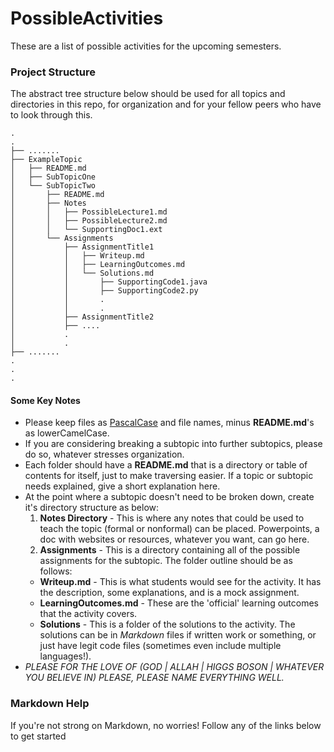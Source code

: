 # PossibleActivities
These are a list of possible activities for the upcoming semesters.

### Project Structure

The abstract tree structure below should be used for all topics and directories
in this repo, for organization and for your fellow peers who have to look through
this.

```
.
.
├── .......
├── ExampleTopic
│   ├── README.md
│   ├── SubTopicOne
│   └── SubTopicTwo
│       ├── README.md
│       ├── Notes
│       │   ├── PossibleLecture1.md
│       │   ├── PossibleLecture2.md
│       │   └── SupportingDoc1.ext
│       └── Assignments
│           ├── AssignmentTitle1
│           │   ├── Writeup.md
│           │   ├── LearningOutcomes.md
│           │   └── Solutions.md
│           │       ├── SupportingCode1.java
│           │       ├── SupportingCode2.py
│           │       .
│           │       .
│           ├── AssignmentTitle2
│           ├── ....
│           .
│           .
├── .......
.
.
.
```

#### Some Key Notes

* Please keep files as [PascalCase][pascalcase] and file names, minus **README.md**'s as lowerCamelCase.
* If you are considering breaking a subtopic into further subtopics, please do so, whatever stresses organization.
* Each folder should have a **README.md** that is a directory or table of contents for itself,
just to make traversing easier. If a topic or subtopic needs explained, give a short explanation here.
* At the point where a subtopic doesn't need to be broken down, create it's directory structure as below:
    1. **Notes Directory** - This is where any notes that could be used to teach the topic (formal or nonformal) can be placed. Powerpoints, a doc with websites or resources, whatever you want, can go here.
    2. **Assignments** - This is a directory containing all of the possible assignments for the subtopic. The folder outline should be as follows:
    - **Writeup.md** - This is what students would see for the activity. It has the description, some explanations, and is a mock assignment.
    - **LearningOutcomes.md** - These are the 'official' learning outcomes that the activity covers.
    - **Solutions** - This is a folder of the solutions to the activity. The solutions can be in *Markdown* files if written work or something, or just have legit code files (sometimes even include multiple languages!).
* *PLEASE FOR THE LOVE OF (GOD | ALLAH | HIGGS BOSON | WHATEVER YOU BELIEVE IN) PLEASE, PLEASE NAME EVERYTHING WELL.*


### Markdown Help
If you're not strong on Markdown, no worries! Follow any of the links below to
get started

[pascalcase]: https://en.wikipedia.org/wiki/PascalCase

